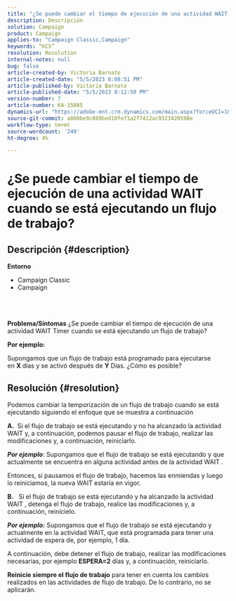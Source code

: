 ```yaml
---
title: "¿Se puede cambiar el tiempo de ejecución de una actividad WAIT cuando se está ejecutando un flujo de trabajo?"
description: Descripción
solution: Campaign
product: Campaign
applies-to: "Campaign Classic,Campaign"
keywords: “KCS”
resolution: Resolution
internal-notes: null
bug: false
article-created-by: Victoria Barnato
article-created-date: "5/5/2023 8:08:51 PM"
article-published-by: Victoria Barnato
article-published-date: "5/5/2023 8:12:50 PM"
version-number: 7
article-number: KA-15085
dynamics-url: "https://adobe-ent.crm.dynamics.com/main.aspx?forceUCI=1&pagetype=entityrecord&etn=knowledgearticle&id=f349aea0-80eb-ed11-a7c6-6045bd0065f9"
source-git-commit: a800be9c089bed10fef1a2f7412ac9323420598e
workflow-type: tm+mt
source-wordcount: '249'
ht-degree: 4%

---
```


# ¿Se puede cambiar el tiempo de ejecución de una actividad WAIT cuando se está ejecutando un flujo de trabajo?

## Descripción {#description}

<b>Entorno</b>
- Campaign Classic
- Campaign

<br> <br><br><b>Problema/Síntomas</b>
¿Se puede cambiar el tiempo de ejecución de una actividad WAIT Timer cuando se está ejecutando un flujo de trabajo?

<b>Por ejemplo:</b>

Supongamos que un flujo de trabajo está programado para ejecutarse en <b>X </b>días y se activó después de <b>Y</b> Días. ¿Cómo es posible?


## Resolución {#resolution}


Podemos cambiar la temporización de un flujo de trabajo cuando se está ejecutando siguiendo el enfoque que se muestra a continuación

<b>A.</b>  Si el flujo de trabajo se está ejecutando y no ha alcanzado la actividad WAIT y, a continuación, podemos pausar el flujo de trabajo, realizar las modificaciones y, a continuación, reiniciarlo.

<b>*Por ejemplo</b>*: Supongamos que el flujo de trabajo se está ejecutando y que actualmente se encuentra en alguna actividad antes de la actividad WAIT .

Entonces, si pausamos el flujo de trabajo, hacemos las enmiendas y luego lo reiniciamos, la nueva WAIT estaría en vigor.

<b>B.</b>   Si el flujo de trabajo se está ejecutando y ha alcanzado la actividad WAIT , detenga el flujo de trabajo, realice las modificaciones y, a continuación, reinícielo.

<b>*Por ejemplo:</b>* Supongamos que el flujo de trabajo se está ejecutando y actualmente en la actividad WAIT, que está programada para tener una actividad de espera de, por ejemplo, 1 día.

A continuación, debe detener el flujo de trabajo, realizar las modificaciones necesarias, por ejemplo <b>ESPERA=2</b> días y, a continuación, reiniciarlo.

<b>Reinicie siempre el flujo de trabajo</b> para tener en cuenta los cambios realizados en las actividades de flujo de trabajo. De lo contrario, no se aplicarán.
